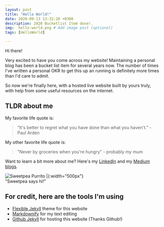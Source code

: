 ```yaml
---
layout: post
title: "Hello World!"
date: 2020-09-13 13:32:20 +0300
description: 2020 Bucketlist Item done!.
img:  hello-world.png # Add image post (optional)
tags: [HelloWorld]

---
```


Hi there! 

Very excited to have you come across my website! Maintaining a personal blog has been a bucket list item for several years now. The number of times I've written a personal OKR to get this up an running is definitely more times than I'd care to admit. 

So now we're finally here, with a hosted live website built by yours truly, with help from some useful resources on the internet.

## TLDR about me
My favorite life quote is:
> “It's better to regret what you have done than what you haven't.” - Paul Arden

My other favorite life quote is:
> "Never by groceries when you're hungry" - probably my mum

Want to learn a bit more about me? Here's my [LinkedIn][LinkedIn-url] and my [Medium blogs][Medium-url].

![Sweetpea Purrito |]({{site.baseurl}}/assets/img/sweetpea-purrito.png){:width="500px"}
<br>
"Sweetpea says hi!"

## For credit, here are the tools I'm using
- [Flexible Jekyll][Flex-Jekyll] theme for this website
- [Markdownify][Markdownify-docs] for my text editing
- [Github Jekyll][Github-Jekyll] for hosting this website (Thanks Github!)




[LinkedIn-url]: https://www.linkedin.com/in/jadefeng/ 
[Medium-url]: https://medium.com/@jadenator
[Flex-Jekyll]: https://jekyllthemes.io/theme/flexible-jekyll
[Markdownify-docs]: https://sourceforge.net/p/markdownify/wiki/markdown_syntax/
[Github-Jekyll]: https://docs.github.com/en/github/working-with-github-pages/setting-up-a-github-pages-site-with-jekyll